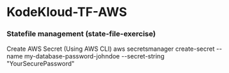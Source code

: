 # KodeKloud-TF-AWS



### Statefile management (state-file-exercise)
Create AWS Secret (Using AWS CLI)
aws secretsmanager create-secret --name my-database-password-johndoe --secret-string "YourSecurePassword"

